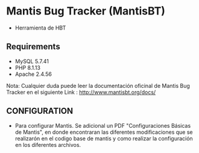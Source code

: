 Mantis Bug Tracker (MantisBT)
=============================

* Herramienta de HBT


Requirements
------------

 * MySQL 5.7.41
 * PHP 8.1.13
 * Apache 2.4.56

Nota: Cualquier duda puede leer la documentación oficinal de Mantis Bug Tracker en el siguiente Link : 
http://www.mantisbt.org/docs/





CONFIGURATION
-------------

* Para configurar Mantis. Se adicional un PDF "Configuraciones Básicas de Mantis", en donde encontraran las diferentes modificaciones que se realizarón en el codigo base de mantis y como realizar la configuración en los diferentes archivos.


